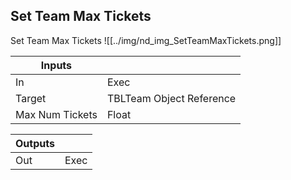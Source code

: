 ## Set Team Max Tickets
Set Team Max Tickets
![[../img/nd_img_SetTeamMaxTickets.png]]

|Inputs||
|--|--|
| In | Exec |
| Target | TBLTeam Object Reference |
| Max Num Tickets | Float |

|Outputs||
|--|--|
| Out | Exec |
